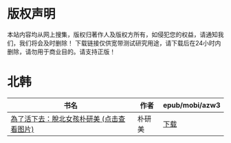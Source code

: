 # 版权声明

本站内容均从网上搜集，版权归著作人及版权方所有，如侵犯您的权益，请通知我们，我们将会及时删除！ 下载链接仅供宽带测试研究用途，请下载后在24小时内删除，请勿用于商业目的。请支持正版！

# 北韩

| 书名 | 作者 | epub/mobi/azw3 |
| --- | --- | --- |
| [為了活下去：脫北女孩朴研美 (点击查看图片)](https://www.dushupai.com/attachment/2024/06/02/501d441d55520bee.jpg) | 朴研美 | [下载](https://url89.ctfile.com/f/31084289-1357008844-4ce616?p=8866) |
